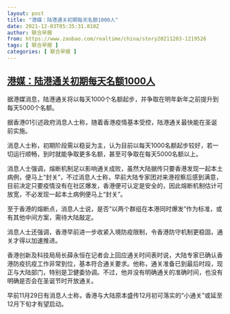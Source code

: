 ```yaml
---
layout: post
title: "港媒：陆港通关初期每天名额1000人"
date: 2021-12-03T05:35:31.810Z
author: 联合早报
from: https://www.zaobao.com/realtime/china/story20211203-1219526
tags: [ 联合早报 ]
categories: [ 联合早报 ]
---
```

<!--1638525900000-->
[港媒：陆港通关初期每天名额1000人](https://www.zaobao.com/realtime/china/story20211203-1219526)
------

<div>
<p>据港媒消息，陆港通关将以每天1000个名额起步，并争取在明年新年之前提升到每天5000个名额。</p><p>据香港01引述政府消息人士称，随着香港疫情基本受控，陆港通关最快能在圣诞前实施。</p><p>消息人士称，初期阶段需以稳妥为主，认为目前以每天1000名额起步较好，若一切运行顺畅，到时就能争取更多名额，甚至可争取在每天5000名额以上。</p><section id="imu"><div id="dfp-ad-imu1">        </div></section><p>消息人士强调，熔断机制足以影响通关成败，虽然大陆据传只要香港发现一起本土病例，便马上“封关”，不过消息人士称，早前大陆专家团对来港视察后感到满意，目前决定只要疫情没有在社区爆发，香港便可认定是安全的，因此熔断机制估计可放宽，不必发现一起本土病例便马上“封关”。</p><p>至于香港的熔断点，消息人士说，是否“以两个群组在本港同时爆发”作为标准，或有其他中间方案，需待大陆敲定。</p><p>消息人士还强调，香港早前进一步收紧入境防疫限制，令香港防守机制更稳固，通关才得以加速推进。</p><div id="innity-in-post"></div><div id="dfp-ad-midarticlespecial">        </div><p>香港创新及科技局局长薛永恒在记者会上回应通关时间表时说，大陆专家已确认香港防疫抗疫工作非常到位，基本符合通关要求。他称，通关准备已到最后时段，现正与大陆部门，特别是卫健委协调。不过，他并没有明确通关的准确时间，也没有明确是否会在圣诞节时开放通关。</p><p>早前11月29日有消息人士称，香港与大陆原本盛传12月初可落实的“小通关”或延至12月下旬才有望启动。</p>      <div class="cx_paywall_placeholder" id="sph_cdp_40"></div>
</div>
